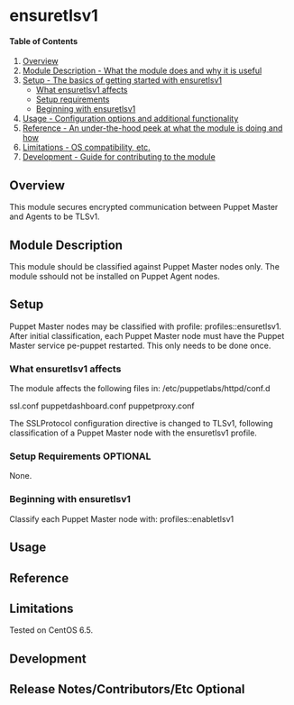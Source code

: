 # ensuretlsv1

#### Table of Contents

1. [Overview](#overview)
2. [Module Description - What the module does and why it is useful](#module-description)
3. [Setup - The basics of getting started with ensuretlsv1](#setup)
    * [What ensuretlsv1 affects](#what-ensuretlsv1-affects)
    * [Setup requirements](#setup-requirements)
    * [Beginning with ensuretlsv1](#beginning-with-ensuretlsv1)
4. [Usage - Configuration options and additional functionality](#usage)
5. [Reference - An under-the-hood peek at what the module is doing and how](#reference)
5. [Limitations - OS compatibility, etc.](#limitations)
6. [Development - Guide for contributing to the module](#development)

## Overview

This module secures encrypted communication between Puppet Master and Agents to be TLSv1.

## Module Description

This module should be classified against Puppet Master nodes only.  The module sshould not be installed on Puppet Agent nodes.

## Setup

Puppet Master nodes may be classified with profile: profiles::ensuretlsv1.
After initial classification, each Puppet Master node must have the Puppet Master service pe-puppet restarted.  This only needs to be done once. 
   
### What ensuretlsv1 affects

The module affects the following files in: /etc/puppetlabs/httpd/conf.d

ssl.conf
puppetdashboard.conf
puppetproxy.conf

The SSLProtocol configuration directive is changed to TLSv1, following classification of a Puppet Master node with the ensuretlsv1 profile.

### Setup Requirements **OPTIONAL**

None.

### Beginning with ensuretlsv1

Classify each Puppet Master node with: profiles::enabletlsv1

## Usage

## Reference

## Limitations

Tested on CentOS 6.5.

## Development


## Release Notes/Contributors/Etc **Optional**

